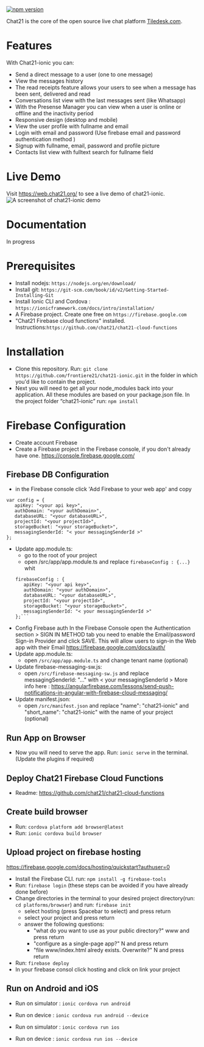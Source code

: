 [![npm version](https://badge.fury.io/js/%40chat21%2Fchat21-ionic.svg)](https://badge.fury.io/js/%40chat21%2Fchat21-ionic)

Chat21 is the core of the open source live chat platform [Tiledesk.com](http://www.tiledesk.com).

# Features #
With Chat21-ionic you can:
* Send a direct message to a user (one to one message)
* View the messages history
* The read receipts feature allows your users to see when a message has been sent, delivered and read
* Conversations list view with the last messages sent (like Whatsapp)
* With the Presense Manager you can view when a user is online or offline and the inactivity period
* Responsive design (desktop and mobile)
* View the user profile with fullname and email 
* Login with email and password (Use firebase email and password authentication method )
* Signup  with fullname, email, password and profile picture
* Contacts list view with fulltext search for fullname field

# Live Demo #
Visit https://web.chat21.org/ to see a live demo of chat21-ionic.
<img src="https://user-images.githubusercontent.com/9556761/57690553-2e680980-7642-11e9-8840-b486f91ed283.jpg" alt="A screenshot of chat21-ionic demo" style="max-width:100%;">

# Documentation #
In progress

# Prerequisites #
* Install nodejs: `https://nodejs.org/en/download/`
* Install git: `https://git-scm.com/book/id/v2/Getting-Started-Installing-Git`
* Install Ionic CLI and Cordova : `https://ionicframework.com/docs/intro/installation/`
* A Firebase project. Create one free on `https://firebase.google.com`
* "Chat21 Firebase cloud functions" installed. Instructions:`https://github.com/chat21/chat21-cloud-functions`

# Installation #
* Clone this repository. Run: `git clone https://github.com/frontiere21/chat21-ionic.git` in the folder in which you'd like to contain the project.
* Next you will need to get all your node_modules back into your application. All these modules are based on your package.json file. In the project folder “chat21-ionic” run: `npm install`

# Firebase Configuration #
* Create account Firebase
* Create a Firebase project in the Firebase console, if you don't already have one. https://console.firebase.google.com/

## Firebase DB Configuration ## 
* in the Firebase console click 'Add Firebase to your web app' and copy 
```
var config = { 
   apiKey: "<your api key>",
   authDomain: "<your authDomain>",
   databaseURL: "<your databaseURL>",
   projectId: "<your projectId>",
   storageBucket: "<your storageBucket>",
   messagingSenderId: "< your messagingSenderId >" 
};
```
* Update app.module.ts: 
    * go to the root of your project
    * open /src/app/app.module.ts and replace `firebaseConfig : {...}` whit 
    ```
    firebaseConfig : {
       apiKey: "<your api key>",
       authDomain: "<your authDomain>",
       databaseURL: "<your databaseURL>",
       projectId: "<your projectId>",
       storageBucket: "<your storageBucket>",
       messagingSenderId: "< your messagingSenderId >"
    };```
* Config Firebase auth
In the Firebase Console open the Authentication section > SIGN IN METHOD tab you need to enable the Email/password Sign-in Provider and click SAVE. This will allow users to sign-in the Web app with their Email
https://firebase.google.com/docs/auth/
* Update app.module.ts: 
    * open `/src/app/app.module.ts` and change tenant name (optional)
* Update firebase-messaging-sw.js: 
    * open `/src/firebase-messaging-sw.js` and replace messagingSenderId: "..." with < your messagingSenderId >
    More info here :  https://angularfirebase.com/lessons/send-push-notifications-in-angular-with-firebase-cloud-messaging/
* Update manifest.json: 
    * open `/src/manifest.json` and replace "name": "chat21-ionic" and "short_name": "chat21-ionic" with the name of your project (optional)

## Run App on Browser ##
* Now you will need to serve the app. Run: `ionic serve` in the terminal. (Update the plugins if required)

## Deploy Chat21 Firebase Cloud Functions  ##
* Readme: https://github.com/chat21/chat21-cloud-functions

## Create build browser ##
* Run: `cordova platform add browser@latest`
* Run: `ionic cordova build browser`

## Upload project on firebase hosting ##
https://firebase.google.com/docs/hosting/quickstart?authuser=0
* Install the Firebase CLI. run: `npm install -g firebase-tools`
* Run: `firebase login`
(these steps can be avoided if you have already done before)
* Change directories in the terminal to your desired project directory(run: `cd platforms/browser`) and run: `firebase init`
    * select hosting (press Spacebar to select) and press return
    * select your project and press return
    * answer the following questions:
        * "what do you want to use as your public directory?"  www and press return  
        * "configure as a single-page app?"  N and press return
        * "file www/index.html alredy exists. Overwrite?" N and press return
* Run: `firebase deploy`
* In your firebase consol click hosting and click on link your project

## Run on Android and iOS
* Run on simulator : `ionic cordova run android`
* Run on device : `ionic cordova run android --device`

* Run on simulator : `ionic cordova run ios`
* Run on device : `ionic cordova run ios --device`
